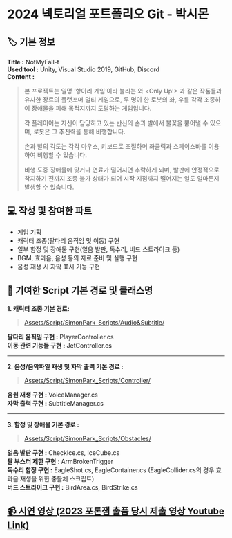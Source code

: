 # 2024 넥토리얼 포트폴리오 Git - 박시몬   

## 🏷️ 기본 정보
**Title :** NotMyFall-t   
**Used tool :** Unity, Visual Studio 2019, GitHub, Discord   
**Content :**   
>본 프로젝트는 일명 ‘항아리 게임’이라 불리는 <Getting Over It with Bennett Foddy> 와 <Only Up!> 과 같은 작품들과 유사한 장르의 플랫포머 멀티 게임으로, 두 명이 한 로봇의 좌, 우를 각각 조종하여 장애물을 피해 목적지까지 도달하는 게임입니다.   
>
>각 플레이어는 자신이 담당하고 있는 반신의 손과 발에서 불꽃을 뿜어낼 수 있으며, 로봇은 그 추진력을 통해 비행합니다.
>
>손과 발의 각도는 각각 마우스, 키보드로 조절하며 좌클릭과 스페이스바를 이용하여 비행할 수 있습니다.
>
>비행 도중 장애물에 맞거나 연료가 떨어지면 추락하게 되며, 발판에 안정적으로 착지하기 전까지 조종 불가 상태가 되어 시작 지점까지 떨어지는 일도 얼마든지 발생할 수 있습니다.
   
   
## 💻 작성 및 참여한 파트   
* 게임 기획
* 캐릭터 조종(팔다리 움직임 및 이동) 구현
* 일부 함정 및 장애물 구현(얼음 발판, 독수리, 버드 스트라이크 등)
* BGM, 효과음, 음성 등의 자료 준비 및 실행 구현
* 음성 재생 시 자막 표시 기능 구현
   
   
## 📂 기여한 Script 기본 경로 및 클래스명
**1. 캐릭터 조종 기본 경로:**   
> [Assets/Script/SimonPark_Scripts/Audio&Subtitle/ ](https://github.com/HazySound/NotMyFallt_rework/tree/a195631fa3f6d54662002f1bf3020c216e39edd0/Assets/Script/SimonPark_Scripts/Audio%26Subtitle)   

**팔다리 움직임 구현 :** PlayerController.cs   
**이동 관련 기능들 구현 :** JetController.cs   
   
---
**2. 음성/음악파일 재생 및 자막 출력 기본 경로 :** 
> [Assets/Script/SimonPark_Scripts/Controller/ ](https://github.com/HazySound/NotMyFallt_rework/tree/a195631fa3f6d54662002f1bf3020c216e39edd0/Assets/Script/SimonPark_Scripts/Controller)

**음원 재생 구현 :** VoiceManager.cs   
**자막 출력 구현 :** SubtitleManager.cs   
   
---
**3. 함정 및 장애물 기본 경로 :** 
> [Assets/Script/SimonPark_Scripts/Obstacles/ ](https://github.com/HazySound/NotMyFallt_rework/tree/a195631fa3f6d54662002f1bf3020c216e39edd0/Assets/Script/SimonPark_Scripts/Obstacles)

**얼음 발판 구현 :** CheckIce.cs, IceCube.cs   
**팔 부스터 제한 구현** : ArmBrokenTrigger   
**독수리 함정 구현 :** EagleShot.cs, EagleContainer.cs  (EagleCollider.cs의 경우 효과음 재생을 위한 충돌체 스크립트)   
**버드 스트라이크 구현 :** BirdArea.cs, BirdStrike.cs   
   
   
## [📹 시연 영상 (2023 포톤잼 출품 당시 제출 영상 Youtube Link)](https://www.youtube.com/watch?v=jTH2MDyW_-o)   
